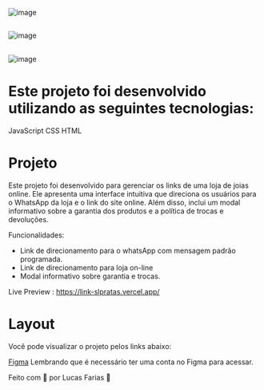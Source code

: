 ![image](https://github.com/LucasfNeves/link-slpratas/assets/136910031/10fe4f61-e0c4-4538-b1d5-fc40ae13eb84)

##

![image](https://github.com/LucasfNeves/link-slpratas/assets/136910031/f67a9c87-f9df-47a1-ba24-8483107296ef)

##

![image](https://github.com/LucasfNeves/link-slpratas/assets/136910031/e1de487d-024d-4ff6-a6ef-9b47a2cd3383)




# Este projeto foi desenvolvido utilizando as seguintes tecnologias:

JavaScript
CSS
HTML

# Projeto

Este projeto foi desenvolvido para gerenciar os links de uma loja de joias online. Ele apresenta uma interface intuitiva que direciona os usuários para o WhatsApp da loja e o link do site online. Além disso, inclui um modal informativo sobre a garantia dos produtos e a política de trocas e devoluções.

Funcionalidades:

- Link de direcionamento para o whatsApp com mensagem padrão programada.
- Link de direcionamento para loja on-line
- Modal informativo sobre garantia e trocas.
  
Live Preview : https://link-slpratas.vercel.app/

# Layout
Você pode visualizar o projeto pelos links abaixo:

[Figma](https://www.figma.com/file/tU8HvnkcQnrAGIuGESa5wR/Links-SL.Pratas?type=design&node-id=0%3A1&mode=design&t=s0hfYOI8P8PVm19L-1)
Lembrando que é necessário ter uma conta no Figma para acessar.

Feito com 💜 por Lucas Farias 👋
